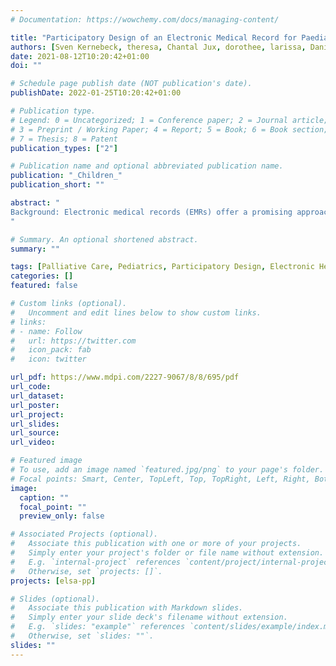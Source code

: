 ```yaml
---
# Documentation: https://wowchemy.com/docs/managing-content/

title: "Participatory Design of an Electronic Medical Record for Paediatric Palliative Care: A Think-Aloud Study with Nurses and Physicians"
authors: [Sven Kernebeck, theresa, Chantal Jux, dorothee, larissa, Daniel Zenz, boris, Jan Peter Ehlers]
date: 2021-08-12T10:20:42+01:00
doi: ""

# Schedule page publish date (NOT publication's date).
publishDate: 2022-01-25T10:20:42+01:00

# Publication type.
# Legend: 0 = Uncategorized; 1 = Conference paper; 2 = Journal article;
# 3 = Preprint / Working Paper; 4 = Report; 5 = Book; 6 = Book section;
# 7 = Thesis; 8 = Patent
publication_types: ["2"]

# Publication name and optional abbreviated publication name.
publication: "_Children_"
publication_short: ""

abstract: "
Background: Electronic medical records (EMRs) offer a promising approach to mapping and documenting the complex information gathered in paediatric palliative care (PPC). However, if they are not well developed, poorly implemented EMRs have unintended consequences that may cause harm to patients. One approach to preventing such harm is the involvement of users in the participatory design to ensure user acceptance and patient safety. Therefore, the aim of this study is to evaluate the acceptance of a novel patient chart module (PCM) as part of an EMR from the perspective of potential users in PPC and to involve these professionals in the design process. Methods: A qualitative observational study with N = 16 PPC professionals (n = 10 nurses, n = 6 physicians) was conducted, including concurrent think aloud (CTA) and semi-structured interviews. A structured content analysis based on the Unified Theory of Acceptance and Use of Technology was applied. Results: The results can be summarized in terms of general observations, performance expectancy, effort expectancy and facilitating conditions, all of which are likely to have a positive influence on acceptance of the PCM from the user perspective in the context of PPC. Conclusions: The involvement of users in the development of EMRs is important for meeting the requirements in PPC. Further software adaptations are necessary to implement these requirements.
"

# Summary. An optional shortened abstract.
summary: ""

tags: [Palliative Care, Pediatrics, Participatory Design, Electronic Health Records, Electronic Medical Records, Technology Acceptance, Usability, User Involvement]
categories: []
featured: false

# Custom links (optional).
#   Uncomment and edit lines below to show custom links.
# links:
# - name: Follow
#   url: https://twitter.com
#   icon_pack: fab
#   icon: twitter

url_pdf: https://www.mdpi.com/2227-9067/8/8/695/pdf
url_code:
url_dataset:
url_poster:
url_project:
url_slides:
url_source:
url_video:

# Featured image
# To use, add an image named `featured.jpg/png` to your page's folder. 
# Focal points: Smart, Center, TopLeft, Top, TopRight, Left, Right, BottomLeft, Bottom, BottomRight.
image:
  caption: ""
  focal_point: ""
  preview_only: false

# Associated Projects (optional).
#   Associate this publication with one or more of your projects.
#   Simply enter your project's folder or file name without extension.
#   E.g. `internal-project` references `content/project/internal-project/index.md`.
#   Otherwise, set `projects: []`.
projects: [elsa-pp]

# Slides (optional).
#   Associate this publication with Markdown slides.
#   Simply enter your slide deck's filename without extension.
#   E.g. `slides: "example"` references `content/slides/example/index.md`.
#   Otherwise, set `slides: ""`.
slides: ""
---
```

